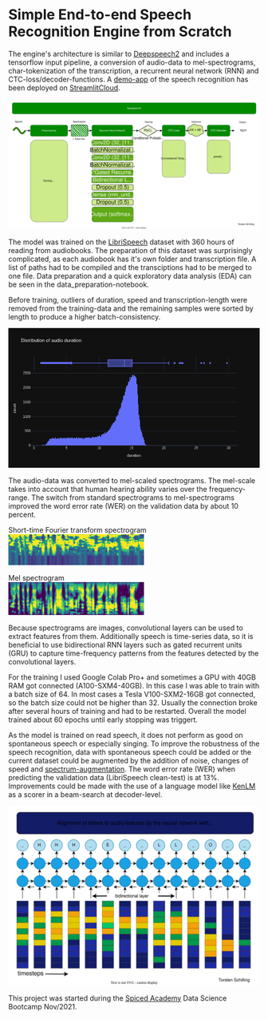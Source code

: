 # Simple End-to-end Speech Recognition Engine from Scratch

The engine's architecture is similar to [Deepspeech2](https://arxiv.org/abs/1512.02595) and includes a tensorflow input pipeline, a conversion of audio-data to mel-spectrograms, char-tokenization of the transcription, a recurrent neural network (RNN) and CTC-loss/decoder-functions.
A [demo-app](https://github.com/to-schi/asr-deepspeech2-webdemo) of the speech recognition has been deployed on [StreamlitCloud](https://share.streamlit.io/to-schi/asr-deepspeech2-webdemo/main).

![DeepSpeech2](./img/DeepSpeech2.drawio.svg)

The model was trained on the [LibriSpeech](https://www.openslr.org/12/) dataset with 360 hours of reading from audiobooks. The preparation of this dataset was surprisingly complicated, as each audiobook has it's own folder and transcription file. A list of paths had to be compiled and the transciptions had to be merged to one file. Data preparation and a quick exploratory data analysis (EDA) can be seen in the data_preparation-notebook.

Before training, outliers of duration, speed and transcription-length were removed from the training-data and the remaining samples were sorted by length to produce a higher batch-consistency.

![distribution](img/dist_duration.png)

The audio-data was converted to mel-scaled spectrograms. The mel-scale takes into account that human hearing ability varies over the frequency-range. The switch from standard spectrograms to mel-spectrograms improved the word error rate (WER) on the validation data by about 10 percent.

Short-time Fourier transform spectrogram  
![stft-spectrogram](img/stft-spectrogram.jpg)

Mel spectrogram  
![mel-spectrogram](img/mel-spectrogram.jpg)

Because spectrograms are images, convolutional layers can be used to extract features from them. Additionally speech is time-series data, so it is beneficial to use bidirectional RNN layers such as gated recurrent units (GRU) to capture time-frequency patterns from the features detected by the convolutional layers.

For the training I used Google Colab Pro+ and sometimes a GPU with 40GB RAM got connected (A100-SXM4-40GB). In this case I was able to train with a batch size of 64. In most cases a Tesla V100-SXM2-16GB got connected, so the batch size could not be higher than 32. Usually the connection broke after several hours of training and had to be restarted. Overall the model trained about 60 epochs until early stopping was triggert.

As the model is trained on read speech, it does not perform as good on spontaneous speech or  especially singing. To improve the robustness of the speech recognition, data with spontaneous speech could be added or the current dataset could be augmented by the addition of noise, changes of speed and [spectrum-augmentation](https://arxiv.org/abs/1904.08779).
The word error rate (WER) when predicting the validation data (LibriSpeech clean-test) is at 13%. Improvements could be made with the use of a language model like [KenLM](https://kheafield.com/code/kenlm/) as a scorer in a beam-search at decoder-level.

![Decoder](./img/RNN%2BCTC.drawio.svg)

This project was started during the [Spiced Academy](https://www.spiced-academy.com) Data Science Bootcamp Nov/2021.
